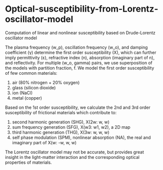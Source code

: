 # Optical-susceptibility-from-Lorentz-oscillator-model
Computation of linear and nonlinear susceptibility based on Drude-Lorentz oscillator model

The plasma frequency (w_p), oscillation frequency (w_o), and damping coefficient (γ) determine the first order susceptibility (X), which can further imply permittivity (ε), refractive index (n), absorption (imaginary part of n), and reflectivity. For multiple (w_o, gamma) pairs, we use superposition of the models with partition fraction, f. 
We model the first order susceptibility of few common materials:
1. air (80% nitrogen + 20% oxygen)
2. glass (silicon dioxide)
3. ion (NaCl)
4. metal (copper)

Based on the 1st order susceptibility, we calculate the 2nd and 3rd order susceptibility of frictional materials which contribute to:
1. second harmonic generation (SHG), X(2w: w, w)
2. sum frequency generation (SFG), X(w3: w1, w2), a 2D map
3. third harmonic generation (THG), X(3w: w, w, w)
4. self phase modulation (SPM), nonlinear absorption (NA), the real and imaginary part of X(w: -w, w, w)

The Lorentz oscillator model may not be accurate, but provides great insight in the light-matter interaction and the corresponding optical properties of materials.

